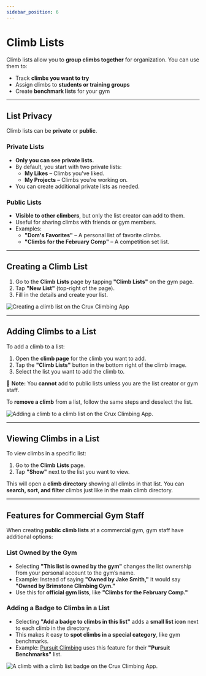 ```yaml
---
sidebar_position: 6
---
```


# Climb Lists

Climb lists allow you to **group climbs together** for organization. You can use them to:
- Track **climbs you want to try**
- Assign climbs to **students or training groups**
- Create **benchmark lists** for your gym

---

## List Privacy

Climb lists can be **private** or **public**.

### Private Lists

- **Only you can see private lists.**
- By default, you start with two private lists:
  - **My Likes** – Climbs you've liked.
  - **My Projects** – Climbs you're working on.
- You can create additional private lists as needed.

### Public Lists

- **Visible to other climbers**, but only the list creator can add to them.
- Useful for sharing climbs with friends or gym members.
- Examples:
  - **"Dom's Favorites"** – A personal list of favorite climbs.
  - **"Climbs for the February Comp"** – A competition set list.

---

## Creating a Climb List

1. Go to the **Climb Lists** page by tapping **"Climb Lists"** on the gym page.
2. Tap **"New List"** (top-right of the page).
3. Fill in the details and create your list.

<img src="/img/create-a-climb-list.png" alt="Creating a climb list on the Crux Climbing App" class="screenshot" />

---

## Adding Climbs to a List

To add a climb to a list:
1. Open the **climb page** for the climb you want to add.
2. Tap the **"Climb Lists"** button in the bottom right of the climb image.
3. Select the list you want to add the climb to.

📌 **Note:** You **cannot** add to public lists unless you are the list creator or gym staff.

To **remove a climb** from a list, follow the same steps and deselect the list.

<img src="/img/add-climb-to-list.png" alt="Adding a climb to a climb list on the Crux Climbing App." class="screenshot" />

---

## Viewing Climbs in a List

To view climbs in a specific list:
1. Go to the **Climb Lists** page.
2. Tap **"Show"** next to the list you want to view.

This will open a **climb directory** showing all climbs in that list. You can **search, sort, and filter** climbs just like in the main climb directory.

---

## Features for Commercial Gym Staff

When creating **public climb lists** at a commercial gym, gym staff have additional options:

### List Owned by the Gym

- Selecting **"This list is owned by the gym"** changes the list ownership from your personal account to the gym’s name.
- Example: Instead of saying **"Owned by Jake Smith,"** it would say **"Owned by Brimstone Climbing Gym."**
- Use this for **official gym lists**, like **"Climbs for the February Comp."**

### Adding a Badge to Climbs in a List

- Selecting **"Add a badge to climbs in this list"** adds a **small list icon** next to each climb in the directory.
- This makes it easy to **spot climbs in a special category**, like gym benchmarks.
- Example: [Pursuit Climbing](https://www.pursuitclimbing.com/) uses this feature for their **"Pursuit Benchmarks"** list.

<img src="/img/climb-list-badged-climb.png" alt="A climb with a climb list badge on the Crux Climbing App." class="screenshot" />
